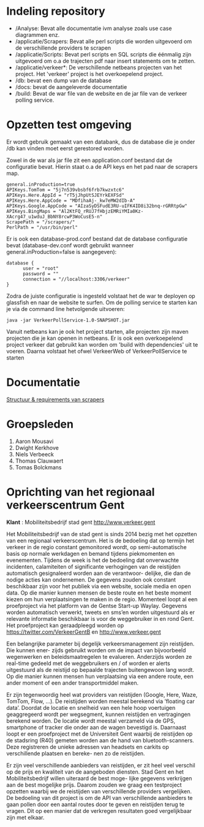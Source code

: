 # Indeling repository

* /Analyse: Bevat alle documentatie ivm analyse zoals use case diagrammen enz.
* /applicatie/Scrapers: Bevat alle perl scripts die worden uitgevoerd om de verschillende providers te scrapen
* /applicatie/Scripts: Bevat perl scripts en SQL scripts die éénmalig zijn uitgevoerd om o.a de trajecten pdf naar insert statements om te zetten.
* /applicatie/verkeer*: De verschillende netbeans projecten van het project. Het 'verkeer' project is het overkoepelend project.
* /db: bevat een dump van de database
* /docs: bevat de aangeleverde documentatie
* /build: Bevat de war file van de website en de jar file van de verkeer polling service.

# Opzetten test omgeving

Er wordt gebruik gemaakt van een databank, dus de database die je onder /db kan vinden moet eerst gerestored worden.

Zowel in de war als jar file zit een application.conf bestand dat de configuratie bevat. Hierin staat o.a de API keys en het pad naar de scrapers map. 
```
general.inProduction=true
APIKeys.TomTom = "5j7n539vbsbf6frb7kwzxtc6"
APIKeys.Here.AppId = "rT5jJhpUtSJEYrkEXFSd"
APIKeys.Here.AppCode = "MDfihaAj-_kw7eMW2dIb-A"
APIKeys.Google.AppCode = "AIzaSyDSFudE3RU-uIFK4ID8i32bnq-rGRRtpGw"
APIKeys.BingMaps = "Al2KtFQ_rRUJ7fHbjzEMRiYMIa0Kz-XAcrg47_u1wduJ_BbNY8rcwP3WoCusE5-n"
ScrapePath = "/scrapers/"
PerlPath = "/usr/bin/perl"
```
Er is ook een database-prod.conf bestand dat de database configuratie bevat (database-dev.conf wordt gebruikt wanneer general.inProduction=false is aangegeven):
```
database {  
      user = "root"
      password = ""
      connection = "//localhost:3306/verkeer"
}
```

Zodra de juiste configuratie is ingesteld volstaat het de war te deployen op glassfish en naar de website te surfen. Om de polling service te starten kan je via de command line hetvolgende uitvoeren:
```
java -jar VerkeerPollService-1.0-SNAPSHOT.jar
```

Vanuit netbeans kan je ook het project starten, alle projecten zijn maven projecten die je kan openen in netbeans. Er is ook een overkoepelend project verkeer dat gebruikt kan worden om 'build with dependencies' uit te voeren. Daarna volstaat het ofwel VerkeerWeb of VerkeerPollService te starten

# Documentatie

[Structuur & requirements van scrapers](https://github.ugent.be/iii-vop2016/verkeer-4/wiki/Documentatie-Scrapers)


# Groepsleden

1. Aaron Mousavi
2. Dwight Kerkhove
4. Niels Verbeeck
5. Thomas Clauwaert
6. Tomas Bolckmans

# Oprichting van het regionaal verkeerscentrum Gent
**Klant** : Mobiliteitsbedrijf stad gent http://www.verkeer.gent

Het Mobiliteitsbedrijf van de stad gent is sinds 2014 bezig met het opzetten van een regionaal
verkeerscentrum. Het is de bedoeling dat op termijn het verkeer in de regio constant gemonitored
wordt, op semi-automatische basis op normale werkdagen en bemand tijdens piekmomenten en
evenementen. Tijdens de week is het de bedoeling dat onverwachte incidenten, calamiteiten of
significante verhogingen van de reistijden automatisch gesignaleerd worden aan de verantwoor-
delijke, die dan de nodige acties kan ondernemen. De gegevens zouden ook constant beschikbaar
zijn voor het publiek via een website, sociale media en open data. Op die manier kunnen mensen
de beste route en het beste moment kiezen om hun verplaatsingen te maken in de regio.
Momenteel loopt al een proefproject via het platform van de Gentse Start-up Waylay. Gegevens
worden automatisch verwerkt, tweets en sms’en worden uitgestuurd als er relevante informatie
beschikbaar is voor de weggebruiker in en rond Gent. Het proefproject kan geraadpleegd worden
op https://twitter.com/VerkeerGentB en http://www.verkeer.gent

Een belangrijke parameter bij degelijk verkeersmanagement zijn reistijden. Die kunnen ener-
zijds gebruikt worden om de impact van bijvoorbeeld wegenwerken en beleidsmaatregelen te
evalueren. Anderzijds worden ze real-time gedeeld met de weggebruikers en / of worden er alerts
uitgestuurd als de reistijd op bepaalde trajecten buitengewoon lang wordt. Op die manier kunnen
mensen hun verplaatsing via een andere route, een ander moment of een ander transportmiddel
maken.

Er zijn tegenwoordig heel wat providers van reistijden (Google, Here, Waze, TomTom, Flow, ...).
De reistijden worden meestal berekend via ’floating car data’. Doordat de locatie en snelheid van
een hele hoop voertuigen geaggregeerd wordt per wegsegment, kunnen reistijden en vertragingen
berekend worden. De locatie wordt meestal verzameld via de GPS, smartphone of tracker die
onder aan de wagen bevestigd is. Daarnaast loopt er een proefproject met de Universiteit Gent
waarbij de reistijden op de stadsring (R40) gemeten worden aan de hand van bluetooth-scanners.
Deze registreren de unieke adressen van headsets en carkits op verschillende plaatsen en bereke-
nen zo de reistijden.

Er zijn veel verschillende aanbieders van reistijden, er zit heel veel verschil op de prijs en kwaliteit
van de aangeboden diensten. Stad Gent en het Mobiliteitsbedrijf willen uiteraard de best moge-
lijke gegevens verkrijgen aan de best mogelijke prijs. Daarom zouden we graag een testproject
opzetten waarbij we de reistijden van verschillende providers vergelijken.
De bedoeling van dit project is om de API van verschillende aanbieders te gaan pollen door een
aantal routes door te geven en reistijden terug te vragen. Dit op een manier dat de verkregen
resultaten goed vergelijkbaar zijn met elkaar.
